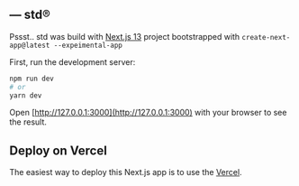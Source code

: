 ## — std®

Pssst.. std was build with [Next.js 13](https://beta.nextjs.org/) project bootstrapped with `create-next-app@latest --expeimental-app`

First, run the development server:

```bash
npm run dev
# or
yarn dev
```

Open [http://127.0.0.1:3000](http://127.0.0.1:3000) with your browser to see the result.

## Deploy on Vercel

The easiest way to deploy this Next.js app is to use the [Vercel](https://vercel.com/).
